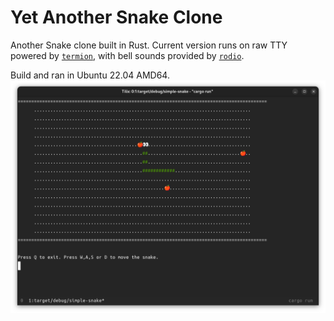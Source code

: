 # Yet Another Snake Clone

Another Snake clone built in Rust. Current version runs on raw TTY powered by
[`termion`](https://docs.rs/termion/latest/termion/), with bell sounds provided
by [`rodio`](https://docs.rs/rodio/latest/rodio/).

Build and ran in Ubuntu 22.04 AMD64.
![img.png](img.png)
